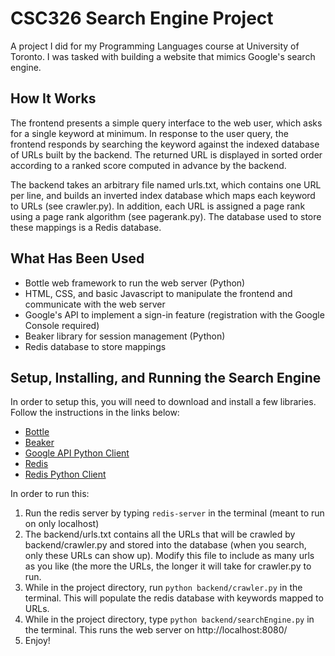 # CSC326 Search Engine Project
A project I did for my Programming Languages course at University of Toronto. I was tasked with building a website that mimics Google's search engine.

## How It Works
The frontend presents a simple query interface to the web user, which asks for a single keyword at minimum. In response to the user query, the frontend responds by searching the keyword against the indexed database of URLs built by the backend. The returned URL is displayed in sorted order according to a ranked score computed in advance by the backend.
 
The backend takes an arbitrary file named urls.txt, which contains one URL per line, and builds an inverted index database which maps each keyword to URLs (see crawler.py). In addition, each URL is assigned a page rank using a page rank algorithm (see pagerank.py). The database used to store these mappings is a Redis database.

## What Has Been Used
* Bottle web framework to run the web server (Python)
* HTML, CSS, and basic Javascript to manipulate the frontend and communicate with the web server
* Google's API to implement a sign-in feature (registration with the Google Console required)
* Beaker library for session management (Python)
* Redis database to store mappings

## Setup, Installing, and Running the Search Engine
In order to setup this, you will need to download and install a few libraries. Follow the instructions in the links below:
* [Bottle](http://bottlepy.org/docs/dev/)
* [Beaker](https://pypi.python.org/pypi/Beaker?)
* [Google API Python Client](https://github.com/google/google-api-python-client)
* [Redis](https://redis.io/topics/quickstart)
* [Redis Python Client](https://pypi.python.org/pypi/redis)

In order to run this:
1. Run the redis server by typing `redis-server` in the terminal (meant to run on only localhost)
2. The backend/urls.txt contains all the URLs that will be crawled by backend/crawler.py and stored into the database (when you search, only these URLs can show up). Modify this file to include as many urls as you like (the more the URLs, the longer it will take for crawler.py to run.
3. While in the project directory, run `python backend/crawler.py` in the terminal. This will populate the redis database with keywords mapped to URLs.
4. While in the project directory, type `python backend/searchEngine.py` in the terminal. This runs the web server on http://localhost:8080/
5. Enjoy!
